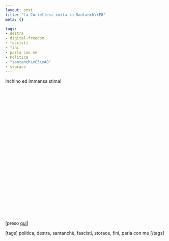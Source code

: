 ```yaml
--- 
layout: post
title: "La Cortellesi imita la Santanch\xE8"
meta: {}

tags: 
- destra
- digital-freedom
- fascisti
- fini
- parla con me
- Politica
- "santanch\xC3\xA8"
- storace
---
```

Inchino ed immensa stima!  
  
<object width="535" height="400"><param name="movie" value="http://www.youtube.com/v/BdzFFMmatRI&rel=1"></param><param name="wmode" value="transparent"></param><embed src="http://www.youtube.com/v/BdzFFMmatRI&rel=1" type="application/x-shockwave-flash" wmode="transparent" width="535" height="400"></embed></object>  
  
[preso [qui](http://www.nondiremaivideo.com/2008/03/paola-cortellesi-imita-daniela-santanche-a-parla-con-me.html)]  
  
[tags] politica, destra, santanchè, fascisti, storace, fini, parla con me [/tags] 

